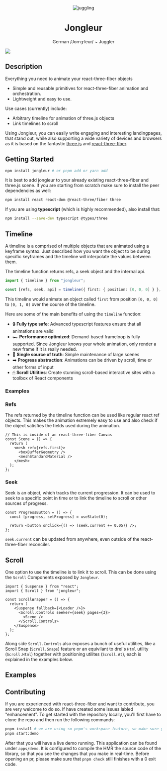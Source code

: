 <div align="center">
    <img src='https://jongleur.guythat.codes/logo.png' border='0' alt='juggling'/>
</div>
<h1 align="center"> Jongleur </h1>

<p align="center">
German /Jon·g·leur/ ~ Juggler
</p>

![](./assets/demo.gif)

## Description

Everything you need to animate your react-three-fiber objects

- Simple and reusable primitives for react-three-fiber animation and orchestration.
- Lightweight and easy to use.

Use cases (currently) include:

- Arbitrary timeline for animation of three.js objects
- Link timelines to scroll

Using Jongleur, you can easily write engaging and interesting landingpages, that stand out, while also supporting a wide variety of devices and browsers as it is based on the fantastic [three.js](https://threejs.org/) and [react-three-fiber](https://github.com/pmndrs/react-three-fiber).

## Getting Started

```sh
npm install jongleur # or pnpm add or yarn add
```

It is best to add jongleur to your already existing react-three-fiber and three.js scene. If you are starting from scratch make sure to install the peer dependencies as well:

```sh
npm install react react-dom @react-three/fiber three
```

If you are using **typescript** (which is highly recommended), also install that:

```sh
npm install --save-dev typescript @types/three
```

## Timeline

A timeline is a comprised of multiple objects that are animated using a keyframe syntax. Just described how you want the object to be during specific keyframes and the timeline will interpolate the values between them.

The timeline function returns refs, a seek object and the internal api.

```ts
import { timeline } from "jongleur";

const [refs, seek, api] = timeline({ first: { position: [0, 0, 0] } }, { first: { 1: { position: [0, 1, 0] } } });
```

This timeline would animate an object called `first` from position `[0, 0, 0]` to `[0, 1, 0]` over the course of the timeline.

Here are some of the main benefits of using the `timeline` function:

- 🔒 **Fully type safe**: Advanced typescript features ensure that all animations are valid
- 🏎 **Performance optimized**: Demand-based frameloop is fully supported. Since Jongleur knows your whole animation, only render a new frame if it is really needed.
- 📒 **Single source of truth**: Simple maintenance of large scenes
- ➡️ **Progress abstraction**: Animations can be driven by scroll, time or other forms of input
- 🖱 **Scroll Utilities**: Create stunning scroll-based interactive sites with a toolbox of React components

### Examples



### Refs

The refs returned by the timeline function can be used like regular react ref objects. This makes the animation extremely easy to use and also check if the object satisfies the fields used during the animation.

```tsx
// This is inside of an react-three-fiber Canvas
const Scene = () => {
  return (
    <mesh ref={refs.first}>
      <boxBufferGeometry />
      <meshStandardMaterial />
    </mesh>
  );
};
```

### Seek

Seek is an object, which tracks the current progression. It can be used to seek to a specific point in time or to link the timeline to scroll or other sources of progress.

```tsx
const ProgressButton = () => {
  const [progress, setProgress] = useState(0);

  return <button onClick={() => (seek.current += 0.05)} />;
};
```

`seek.current` can be updated from anywhere, even outside of the react-three-fiber reconciler.

## Scroll

One option to use the timeline is to link it to scroll. This can be done using the `Scroll` Components exposed by `Jongleur`.

```tsx
import { Suspense } from "react";
import { Scroll } from "jongleur";

const ScrollWrapper = () => {
  return (
    <Suspense fallback={<Loader />}>
      <Scroll.Controls seeker={seek} pages={3}>
        <Scene />
      </Scroll.Controls>
    </Suspense>
  );
};
```

Along side `Scroll.Controls` also exposes a bunch of useful utilities, like a Scroll Snap (`Scroll.Snaps`) feature or an equivilant to drei's `Html` utility (`Scroll.Html`) together with positioning utilites (`Scroll.At`), each is explained in the examples below.

## Examples



## Contributing

If you are experienced with react-three-fiber and want to contribute, you are very welcome to do so. If have created some issues labled "enhancement". To get started with the repository locally, you'll first have to clone the repo and then run the following commands:

```sh
pnpm install # we are using so pnpm's workspace feature, so make sure you have pnpm installed
pnpm start:demo
```

After that you will have a live demo running. This application can be found under `apps/demo`. It is configured to compile the HMR the source code of the library, so that you see the changes that you make in real-time. Before opening an pr, please make sure that `pnpm check` still finishes with a 0 exit code.
